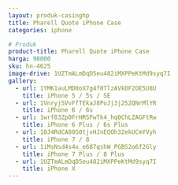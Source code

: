 ```yaml
---
layout: produk-casinghp
title: Pharell Quote iPhone Case
categories: iphone

# Produk
product-title: Pharell Quote iPhone Case
harga: 90000
sku: hn-4625
image-drive: 1UZTmALmDqD5eu482iMXPPeKtMd9syq7I
gallery:
  - url: 1YMK1auLMD0oX7g4f0TlzAVkDF2OE5U8U
    title: iPhone 5 / 5s / SE
  - url: 1VnryjSVvFfTEkaJ8PoJj3j252QNrMlYR
    title: iPhone 6 / 6s
  - url: 1wrf83Zp0FrHRSFwTk4_hq0ChLZAGFtRw
    title: iPhone 6 Plus / 6s Plus
  - url: 10J4RdCA80S0tjvHJnEQOh32ekUCmYVyh
    title: iPhone 7 / 8
  - url: 1iMsNsd4s4x_e687qshW_PGBS2o6f2Gly
    title: iPhone 7 Plus / 8 Plus
  - url: 1UZTmALmDqD5eu482iMXPPeKtMd9syq7I
    title: iPhone X
---
```

